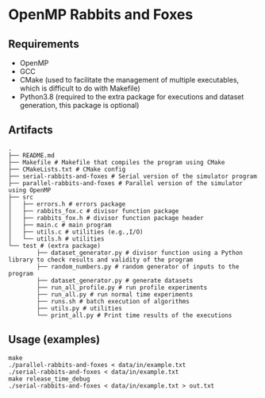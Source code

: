 # OpenMP Rabbits and Foxes

## Requirements

- OpenMP
- GCC
- CMake (used to facilitate the management of multiple executables, which is difficult to do with Makefile)
- Python3.8 (required to the extra package for executions and dataset generation, this package is optional)

## Artifacts

	.
	├── README.md
	├── Makefile # Makefile that compiles the program using CMake
	├── CMakeLists.txt # CMake config
	├── serial-rabbits-and-foxes # Serial version of the simulator program
	├── parallel-rabbits-and-foxes # Parallel version of the simulator using OpenMP
	├── src
	│   ├── errors.h # errors package
	│   ├── rabbits_fox.c # divisor function package
	│   ├── rabbits_fox.h # divisor function package header
	│   ├── main.c # main program
	│   ├── utils.c # utilities (e.g.,I/O)
	│   └── utils.h # utilities
	└── test # (extra package)
			├── dataset_generator.py # divisor function using a Python library to check results and validity of the program
			├── random_numbers.py # random generator of inputs to the program
			├── dataset_generator.py # generate datasets
			├── run_all_profile.py # run profile experiments
			├── run_all.py # run normal time experiments
			├── runs.sh # batch execution of algorithms
			├── utils.py # utilities
			└── print_all.py # Print time results of the executions

## Usage (examples)

	make
	./parallel-rabbits-and-foxes < data/in/example.txt
	./serial-rabbits-and-foxes < data/in/example.txt
	make release_time_debug
	./serial-rabbits-and-foxes < data/in/example.txt > out.txt
